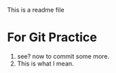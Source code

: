 This is a readme file

# For Git Practice

1. see? now to commit some more.
2. This is what I mean.
